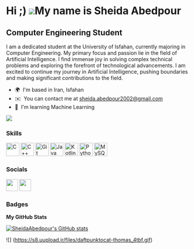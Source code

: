 Hi ;) ![](https://camo.githubusercontent.com/5fca3db52c463447c36cbf864b01eac247219e56ce24dc0169a66c62ae53a481/68747470733a2f2f6d656469612e67697068792e636f6d2f6d656469612f6475334a336358797a686a3735494f6776412f67697068792e676966.gif)My name is Sheida Abedpour
=======================================================================================================================================

Computer Engineering Student
----------------------------

I am a dedicated student at the University of Isfahan, currently majoring in Computer Engineering. My primary focus and passion lie in the field of Artificial Intelligence. I find immense joy in solving complex technical problems and exploring the forefront of technological advancements. I am excited to continue my journey in Artificial Intelligence, pushing boundaries and making significant contributions to the field.

* 🌍  I'm based in Iran, Isfahan
* ✉️  You can contact me at [sheida.abedpour2002@gmail.com](mailto:sheida.abedpour2002@gmail.com)
* 🧠  I'm learning Machine Learning

<a href="https://www.github.com/SheidaAbedpour" target="_blank" rel="noreferrer"><img
src="https://img.shields.io/github/followers/SheidaAbedpour?logo=github&style=for-the-badge&color=14b8a6&labelColor=000000" /></a>

### Skills


<p align="left">
<a href="https://docs.microsoft.com/en-us/cpp/?view=msvc-170" target="_blank" rel="noreferrer"><img src="https://raw.githubusercontent.com/danielcranney/readme-generator/main/public/icons/skills/c-colored.svg" width="36" height="36" alt="C" /></a>
<a href="https://docs.microsoft.com/en-us/cpp/?view=msvc-170" target="_blank" rel="noreferrer"><img src="https://raw.githubusercontent.com/danielcranney/readme-generator/main/public/icons/skills/cplusplus-colored.svg" width="36" height="36" alt="C++" /></a>
<a href="https://git-scm.com/" target="_blank" rel="noreferrer"><img src="https://raw.githubusercontent.com/danielcranney/readme-generator/main/public/icons/skills/git-colored.svg" width="36" height="36" alt="Git" /></a>
<a href="https://www.oracle.com/java/" target="_blank" rel="noreferrer"><img src="https://raw.githubusercontent.com/danielcranney/readme-generator/main/public/icons/skills/java-colored.svg" width="36" height="36" alt="Java" /></a>
<a href="https://kotlinlang.org/" target="_blank" rel="noreferrer"><img src="https://raw.githubusercontent.com/danielcranney/readme-generator/main/public/icons/skills/kotlin-colored.svg" width="36" height="36" alt="Kotlin" /></a>
<a href="https://www.python.org/" target="_blank" rel="noreferrer"><img src="https://raw.githubusercontent.com/danielcranney/readme-generator/main/public/icons/skills/python-colored.svg" width="36" height="36" alt="Python" /></a>
<a href="https://www.mysql.com/" target="_blank" rel="noreferrer"><img src="https://raw.githubusercontent.com/danielcranney/readme-generator/main/public/icons/skills/mysql-colored.svg" width="36" height="36" alt="MySQL" /></a>
</p>


### Socials

<p align="left"> <a href="https://www.github.com/SheidaAbedpour" target="_blank" rel="noreferrer"><img src="https://raw.githubusercontent.com/danielcranney/readme-generator/main/public/icons/socials/github.svg" width="32" height="32" /></a> <a href="https://www.linkedin.com/in/sheida-abedpour-sh02" target="_blank" rel="noreferrer"><img src="https://raw.githubusercontent.com/danielcranney/readme-generator/main/public/icons/socials/linkedin.svg" width="32" height="32" /></a></p>

### Badges 

<b>My GitHub Stats</b>   

<a href="http://www.github.com/SheidaAbedpour"><img src="https://github-readme-stats.vercel.app/api?username=SheidaAbedpour&show_icons=true&hide=&count_private=true&title_color=0891b2&text_color=ffffff&icon_color=14b8a6&bg_color=000000&hide_border=true&show_icons=true" alt="SheidaAbedpour's GitHub stats" /></a>

![] (https://s8.uupload.ir/files/daftpunktocat-thomas_4tbf.gif)
